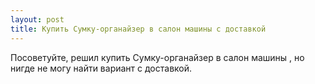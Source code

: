 ```yaml
---
layout: post 
title: Купить Сумку-органайзер в салон машины с доставкой 
--- 
```

Посоветуйте, решил купить Сумку-органайзер в салон машины , но нигде не могу найти вариант с доставкой.